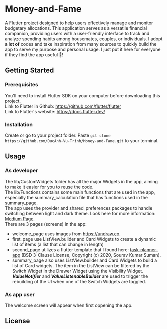 # Money-and-Fame

A Flutter project designed to help users effectively manage and monitor budgetary allocations. This application serves as a versatile financial companion, providing users with a user-friendly interface to track and analyze spending habits among housemates, couples, or individuals. I adopt **a lot of** codes and take inspiration from many sources to quickly build the app to serve my purpose and personal usage. I just put it here for everyone if they find the app useful :purple_heart:!

## Getting Started
### Prerequisites
You'll need to install Flutter SDK on your computer before downloading this project.<br>
Link to Flutter in Github: https://github.com/flutter/flutter<br>
Link to Flutter's website: https://docs.flutter.dev/
### Installation
Create or go to your project folder. Paste `git clone https://github.com/DucAnh-Vu-Trinh/Money-and-Fame.git` to your terminal.
## Usage
### As developer
The lib/CustomWidgets folder has all the major Widgets in the app, aiming to make it easier for you to reuse the code.<br>
The lib/Functions contains some main functions that are used in the app, especially the summary_calculation file that has functions used in the summary_page.<br>
The app uses the provider and shared_preferences packages to handle switching between light and dark theme. Look here for more information: [Medium Page](https://medium.flutterdevs.com/implement-dark-mode-in-flutter-using-provider-158925112bf9).<br>
There are 3 pages (screens) in the app:
* welcome_page uses images from https://undraw.co.
* first_page use ListView.builder and Card Widgets to create a dynamic list of items (a list that can change in length)
* second_page utilizes a flutter template that I found here: [task-planner-app](https://github.com/TheAlphaApp/flutter-task-planner-app/tree/master) (BSD 3-Clause License, Copyright (c) 2020, Sourav Kumar Suman).
* summary_page also uses ListView.builder and Card Widgets to build a list of Card widgets. The item in the ListView can be filtered by the Switch Widget in the Drawer Widget using the Visibility Widget. **_ValueNotifier_** and **_ValueListenableBuilder_** are used to trigger the rebuilding of the UI when one of the Switch Widgets are toggled.
### As app user
The welcome screen will appear when first oppening the app.
## License
